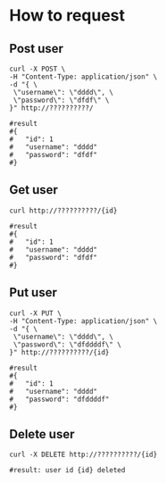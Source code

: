 # How to request

## Post user
```shell
curl -X POST \
-H "Content-Type: application/json" \
-d "{ \
 \"username\": \"dddd\", \
 \"password\": \"dfdf\" \
}" http://??????????/

#result
#{
#   "id": 1
#   "username": "dddd"
#   "password": "dfdf"
#}
```

## Get user
```shell
curl http://??????????/{id}

#result
#{
#   "id": 1
#   "username": "dddd"
#   "password": "dfdf"
#}
```

## Put user
```shell
curl -X PUT \
-H "Content-Type: application/json" \
-d "{ \
 \"username\": \"dddd\", \
 \"password\": \"dfddddf\" \
}" http://??????????/{id}

#result
#{
#   "id": 1
#   "username": "dddd"
#   "password": "dfddddf"
#}
```

## Delete user
```shell
curl -X DELETE http://??????????/{id}

#result: user id {id} deleted
```
